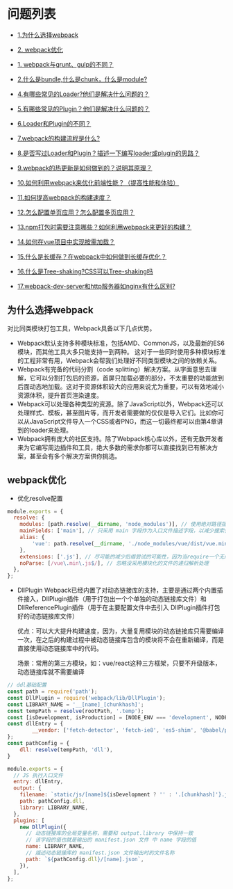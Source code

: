# 问题列表
- [1.为什么选择webpack](#为什么选择webpack)
- [2. webpack优化](#webpack优化)


- [1. webpack与grunt、gulp的不同？](#webpack与grunt、gulp的不同？)
- [2.什么是bundle,什么是chunk，什么是module?](#2.什么是bundle,什么是chunk，什么是module?)
- [4.有哪些常见的Loader?他们是解决什么问题的？](#4.有哪些常见的Loader?他们是解决什么问题的？)
- [5.有哪些常见的Plugin？他们是解决什么问题的？](#5.有哪些常见的Plugin？他们是解决什么问题的？)
- [6.Loader和Plugin的不同？](#6.Loader和Plugin的不同)
- [7.webpack的构建流程是什么?](#7.webpack的构建流程是什么?)
- [8.是否写过Loader和Plugin？描述一下编写loader或plugin的思路？](#8.是否写过Loader和Plugin？描述一下编写loader或plugin的思路？)
- [9.webpack的热更新是如何做到的？说明其原理？](#9.webpack的热更新是如何做到的？说明其原理？)
- [10.如何利用webpack来优化前端性能？（提高性能和体验）](#10.如何利用webpack来优化前端性能？（提高性能和体验）)
- [11.如何提高webpack的构建速度？](#11.如何提高webpack的构建速度？)
- [12.怎么配置单页应用？怎么配置多页应用？](#12.怎么配置单页应用？怎么配置多页应用？)
- [13.npm打包时需要注意哪些？如何利用webpack来更好的构建？](#13.npm打包时需要注意哪些？如何利用webpack来更好的构建？)
- [14.如何在vue项目中实现按需加载？](#14.如何在vue项目中实现按需加载？)
- [15.什么是长缓存？在webpack中如何做到长缓存优化？](#15.什么是长缓存？在webpack中如何做到长缓存优化？)
- [16.什么是Tree-shaking?CSS可以Tree-shaking吗](#16.什么是Tree-shaking?CSS可以Tree-shaking吗)
- [17.webpack-dev-server和http服务器如nginx有什么区别?](#17.webpack-dev-server和http服务器如nginx有什么区别?)


## 为什么选择webpack
对比同类模块打包工具，Webpack具备以下几点优势。
- Webpack默认支持多种模块标准，包括AMD、CommonJS，以及最新的ES6模块，而其他工具大多只能支持一到两种。
这对于一些同时使用多种模块标准的工程非常有用，Webpack会帮我们处理好不同类型模块之间的依赖关系。
- Webpack有完备的代码分割（code splitting）解决方案。从字面意思去理解，它可以分割打包后的资源，首屏只加载必要的部分，不太重要的功能放到后面动态地加载。这对于资源体积较大的应用来说尤为重要，可以有效地减小资源体积，提升首页渲染速度。
- Webpack可以处理各种类型的资源。除了JavaScript以外，Webpack还可以处理样式、模板，甚至图片等，而开发者需要做的仅仅是导入它们。比如你可以从JavaScript文件导入一个CSS或者PNG，而这一切最终都可以由第4章讲到的loader来处理。
- Webpack拥有庞大的社区支持。除了Webpack核心库以外，还有无数开发者来为它编写周边插件和工具，绝大多数的需求你都可以直接找到已有解决方案，甚至会有多个解决方案供你挑选。
## webpack优化
- 优化resolve配置
```js
module.exports = {
  resolve: {
    modules: [path.resolve(__dirname, 'node_modules')], // 使用绝对路径指明第三方模块存放的位置，以减少搜索步骤
    mainFields: ['main'], // 只采用 main 字段作为入口文件描述字段，以减少搜索步骤
    alias: {
    	'vue': path.resolve(__dirname, './node_modules/vue/dist/vue.min.js'), // 使用 alias 把导入语句换成直接使用单独完整的打包文件，减少耗时的递归解析操作
    },
    extensions: ['.js'], // 尽可能的减少后缀尝试的可能性，因为当require一个无后缀文件时，会自动机遇extensions进行匹配，默认为['.js', '.json']
    noParse: [/vue\.min\.js$/], // 忽略没采用模块化的文件的递归解析处理
  },
};
```
- DllPlugin
    Webpack已经内置了对动态链接库的支持，主要是通过两个内置插件接入，DllPlugin插件（用于打包出一个个单独的动态链接库文件）和DllReferencePlugin插件（用于在主要配置文件中去引入         DllPlugin插件打包好的动态链接库文件）

    优点：可以大大提升构建速度，因为，大量复用模块的动态链接库只需要编译一次，在之后的构建过程中被动态链接库包含的模块将不会在重新编译，而是直接使用动态链接库中的代码。

    场景：常用的第三方模块，如：vue/react这种三方框架，只要不升级版本，动态链接库就不需要编译
```js
// ddl基础配置
const path = require('path');
const DllPlugin = require('webpack/lib/DllPlugin');
const LIBRARY_NAME = '__[name]_[chunkhash]';
const tempPath = resolve(rootPath, '.temp');
const [isDevelopment, isProduction] = [NODE_ENV === 'development', NODE_ENV === 'production'];
const dllEntry = {
		__vendor: ['fetch-detector', 'fetch-ie8', 'es5-shim', '@babel/polyfill', 'query-string', 'moment', 'vue', 'element-ui']
};
const pathConfig = {
	dll: resolve(tempPath, 'dll'),
}

module.exports = {
  // JS 执行入口文件
  entry: dllEntry,
  output: {
    filename: `static/js/[name]${isDevelopment ? '' : '.[chunkhash]'}.js`,
    path: pathConfig.dll,
    library: LIBRARY_NAME,
  },
  plugins: [
    new DllPlugin({
      // 动态链接库的全局变量名称，需要和 output.library 中保持一致
      // 该字段的值也就是输出的 manifest.json 文件 中 name 字段的值
      name: LIBRARY_NAME,
      // 描述动态链接库的 manifest.json 文件输出时的文件名称
      path: `${pathConfig.dll}/[name].json`,
    }),
  ],
};
```
